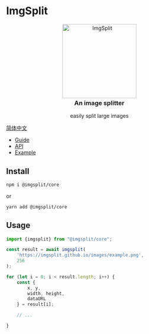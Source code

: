 # ImgSplit
<p style="text-align:center;" align="center">
    <picture align="center">
        <img align="center" alt="ImgSplit" width="200" src="https://imgsplit.github.io/images/pic.png" />
    </picture>
    <div align="center" style="margin-top: -20px">
        <h3>An image splitter</h3>
        <p>easily split large images</p>
    </div>
</p>

[简体中文](./README.zh-CN.md)

- [Guide](https://imgsplit.github.io/guide/)
- [API](https://imgsplit.github.io/api/)
- [Example](https://imgsplit.github.io/guide/#Example)


## Install
```bash [npm]
npm i @imgsplit/core
```
or
```bash [yarn]
yarn add @imgsplit/core
```

## Usage
```ts
import {imgsplit} from "@imgsplit/core";

const result = await imgsplit(
    'https://imgsplit.github.io/images/example.png',
    256
);

for (let i = 0; i < result.length; i++) {
    const {
        x, y,
        width, height,
        dataURL
    } = result[i];

    // ...

}
```
